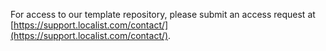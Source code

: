 For access to our template repository, please submit an access request at [https://support.localist.com/contact/](https://support.localist.com/contact/).

